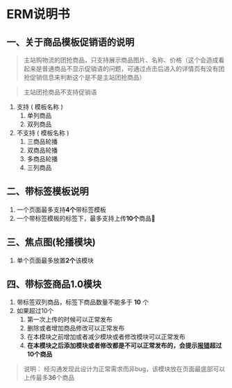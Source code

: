 # ERM说明书

## 一、关于商品模板促销语的说明
<!-- > 目前还有两种特殊类型的商品后台数据字段为`skupricetype`（9-10），为主站购物流的团抢商品，只支持展示商品图片、名称、价格（多说两句，by 业务同学，这个会造成看起来是普通商品不显示促销语的问题，可通过点击后进入的详情页有没有团抢促销信息来判断这个是不是主站团抢商品） -->

> 主站购物流的团抢商品，只支持展示商品图片、名称、价格（这个会造成看起来是普通商品不显示促销语的问题，可通过点击后进入的详情页有没有团抢促销信息来判断这个是不是主站团抢商品）

> 主站团抢商品不支持促销语

1. 支持 ( 模板名称 )
   1. 单列商品
   2. 双列商品
2. 不支持 ( 模板名称 )
   1. 三商品轮播
   2. 双商品轮播
   3. 多商品轮播
   4. 三列商品


## 二、带标签模板说明
1. 一个页面最多支持**4个**带标签模板
2. 一个带标签模板的标签下，最多支持上传**10个**商品






## 三、焦点图(轮播模块)
1. 单个页面最多放置**2个**该模块



## 四、带标签商品1.0模块
1. 带标签双列商品，标签下商品数量不能多于 **10** 个
2. 如果超过10个
   1. 第一次上传的时候可以正常发布
   2. 删除或者增加商品修改可以正常发布
   3. 在本模块之前增加或者减少模块或者修改模块可以正常发布
   4. **在本模块之后添加模块或者修改都是不可以正常发布的，会提示[报错](http://prom.m.gome.com.cn/html/prodhtml/topics/201903/29/saleVjEMQLFT4Qh.html)超过10个商品**
> 说明：
> 经沟通发现此设计为正常需求而非bug，该模块放在页面最底部可以上传最多**36**个商品

<!-- >  这样设计的目的为了保证性能 -->



